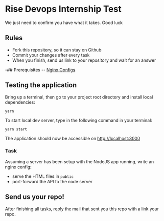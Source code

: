 # Rise Devops Internship Test
We just need to confirm you have what it takes. Good luck 

## Rules
* Fork this repository, so it can stay on Github
* Commit your changes after every task
* When you finish, send us link to your repository and wait for an answer

-## Prerequisites
-- [Nginx Configs](https://www.nginx.com/)


## Testing the application
Bring up a terminal, then go to your project root directory and install local dependencies:

```yarn```

To start local dev server, type in the following command in your terminal:

```yarn start```

The application should now be accessible on [http://localhost:3000](http://localhost:3000)

### Task
Assuming a server has been setup with the NodeJS app running, write an nginx config:
- serve the HTML files in `public`
- port-forward the API to the node server

## Send us your repo!
After finishing all tasks, reply the mail that sent you this repo with a link your repo.

